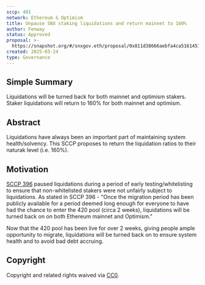 ```yaml
---
sccp: 401
network: Ethereum & Optimism
title: Unpause SNX staking liquidations and return mainnet to 160%
author: Fenway
status: Approved
proposal: >-
  https://snapshot.org/#/snxgov.eth/proposal/0x811d38666aebfa4ca51614514ea4a57c34fdd251aee0d28794e9e7100d063b9b
created: 2025-03-24
type: Governance
---
```


## Simple Summary

Liquidations will be turned back for both mainnet and optimism stakers. Staker liquidations will return to 160% for both mainnet and optimism.

## Abstract

Liquidations have always been an important part of maintaining system health/solvency. This SCCP proposes to return the liquidation ratios to their naturak level (i.e. 160%). 

## Motivation

[SCCP 396](https://sips.synthetix.io/sccp/sccp-396/) paused liquidations during a period of early testing/whitelisting to ensure that non-whitelisted stakers were not unfairly subject to liquidations. As stated in SCCP 396 - "Once the migration period has been publicly available for a period deemed long enough for everyone to have had the chance to enter the 420 pool (circa 2 weeks), liquidations will be turned back on on both Ethereum mainnet and Optimism."

Now that the 420 pool has been live for over 2 weeks, giving people ample opportunity to migrate, liquidations will be turned back on to ensure system health and to avoid bad debt accruing. 

## Copyright

Copyright and related rights waived via [CC0](https://creativecommons.org/publicdomain/zero/1.0/).
